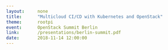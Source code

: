 ```yaml
---
layout:     none
title:      "Multicloud CI/CD with Kubernetes and OpenStack"
theme:      rootpi
event:      OpenStack Summit Berlin
link:       /presentations/berlin-summit.pdf
date:       2018-11-14 12:00:00
---
```

<object data="/presentations/berlin-summit.pdf" width="100%" height="100%" type='application/pdf'/>
